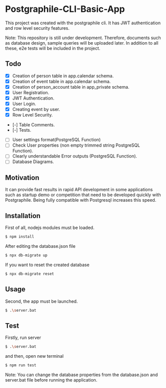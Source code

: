 # Postgraphile-CLI-Basic-App
This project was created with the postgraphile cli. It has JWT authentication and row level security features.

Note: This repository is still under development. Therefore, documents such as database design, sample queries will be uploaded later.
In addition to all these, e2e tests will be included in the project.

## Todo
- [x] Creation of person table in app.calendar schema.
- [x] Creation of event table in app.calendar schema.
- [x] Creation of person_account table in app_private schema.
- [x] User Registration.
- [x] JWT Authentication.
- [x] User Login.
- [x] Creating event by user.
- [x] Row Level Security.
- [-] Table Comments.
- [-] Tests.
- [ ] User settings format(PostgreSQL Function)
- [ ] Check User properties (non empty trimmed string PostgreSQL Function).
- [ ] Clearly understandable Error outputs (PostgreSQL Function).
- [ ] Database Diagrams.

## Motivation
It can provide fast results in rapid API development in some applications such as startup demo or competition that need to be developed quickly with Postgraphile. Being fully compatible with Postgresql increases this speed.

## Installation
First of all, nodejs modules must be loaded.
```bash
$ npm install
```
After editing the database.json file
```bash
$ npx db-migrate up
```

If you want to reset the created database
```bash
$ npx db-migrate reset
```

## Usage
Second, the app must be launched.

```bash
$ .\server.bat
```

## Test

Firstly, run server 
```bash
$ .\server.bat
```
and then, open new terminal

```bash
$ npm run test
```

Note: You can change the database properties from the database.json and server.bat file before running the application.

